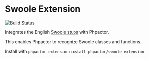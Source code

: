 Swoole Extension
================

[![Build Status](https://travis-ci.org/phpactor/swoole-extension.svg?branch=master)](https://travis-ci.org/phpactor/swoole-extension)

Integrates the English [Swoole stubs](https://packagist.org/packages/eaglewu/swoole-ide-helper) with Phpactor.

This enables Phpactor to recognize Swoole classes and functions.

Install with `phpactor extension:install phpactor/swoole-extension`
